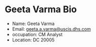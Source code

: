 # Geeta Varma Bio

- Name: Geeta Varma
- Email: geeta.a.varma@uscis.dhs.com
- occupation: CM Analyst
- Location: DC 20005
